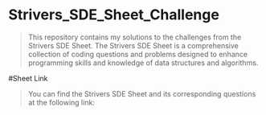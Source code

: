 # Strivers_SDE_Sheet_Challenge
>This repository contains my solutions to the challenges from the Strivers SDE Sheet. The Strivers SDE Sheet is a comprehensive collection of coding questions and problems designed to enhance programming skills and knowledge of data structures and algorithms.

#Sheet Link
>You can find the Strivers SDE Sheet and its corresponding questions at the following link:
